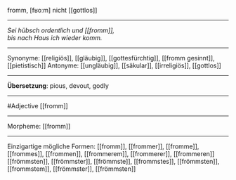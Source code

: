 fromm, [fʁoːm]
nicht [[gottlos]]

---
*Sei hübsch ordentlich und [[fromm]],*  
*bis nach Haus ich wieder komm.*  

---
Synonyme: [[religiös]], [[gläubig]], [[gottesfürchtig]], [[fromm gesinnt]], [[pietistisch]]
Antonyme: [[ungläubig]], [[säkular]], [[irreligiös]], [[gottlos]]

---
**Übersetzung**:
pious, devout, godly

---
#Adjective [[fromm]]

---
Morpheme:
[[fromm]]

---


Einzigartige mögliche Formen: 
[[fromm]], [[frommer]], [[fromme]], [[frommes]], [[frommen]], [[frommerem]], [[frommerer]], [[frommeren]]
[[frömmsten]], [[frömmster]], [[frömmste]], [[frommstes]], [[frömmsten]], [[frommstem]], [[frömmster]], [[frömmsten]]
